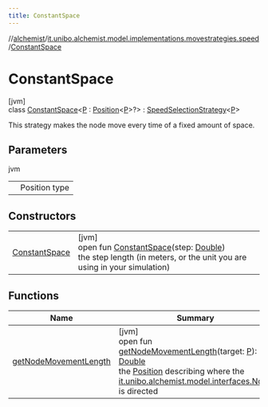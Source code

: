 ```yaml
---
title: ConstantSpace
---
```

//[alchemist](../../../index.html)/[it.unibo.alchemist.model.implementations.movestrategies.speed](../index.html)/[ConstantSpace](index.html)



# ConstantSpace



[jvm]\
class [ConstantSpace](index.html)<[P](index.html) : [Position](../../it.unibo.alchemist.model.interfaces/-position/index.html)<[P](../../it.unibo.alchemist.model.implementations.layers/-uniform-layer/index.html)>?> : [SpeedSelectionStrategy](../../it.unibo.alchemist.model.interfaces.movestrategies/-speed-selection-strategy/index.html)<[P](../../it.unibo.alchemist.model.implementations.layers/-uniform-layer/index.html)> 

This strategy makes the node move every time of a fixed amount of space.



## Parameters


jvm

| | |
|---|---|
| <P> | Position type |



## Constructors


| | |
|---|---|
| [ConstantSpace](-constant-space.html) | [jvm]<br>open fun [ConstantSpace](-constant-space.html)(step: [Double](https://kotlinlang.org/api/latest/jvm/stdlib/kotlin/-double/index.html))<br>the step length (in meters, or the unit you are using in your simulation) |


## Functions


| Name | Summary |
|---|---|
| [getNodeMovementLength](get-node-movement-length.html) | [jvm]<br>open fun [getNodeMovementLength](get-node-movement-length.html)(target: [P](../../it.unibo.alchemist.model.implementations.layers/-uniform-layer/index.html)): [Double](https://kotlinlang.org/api/latest/jvm/stdlib/kotlin/-double/index.html)<br>the [Position](../../it.unibo.alchemist.model.interfaces/-position/index.html) describing where the [it.unibo.alchemist.model.interfaces.Node](../../it.unibo.alchemist.model.interfaces/-node/index.html) is directed |

